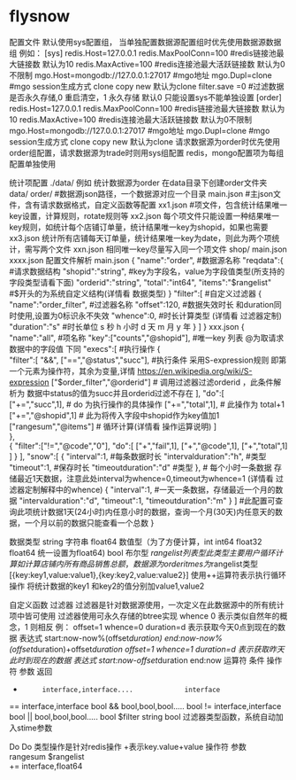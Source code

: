 # flysnow
配置文件
  默认使用sys配置组，
  当单独配置数据源配置组时优先使用数据源数据组
  例如：
    [sys]
    redis.Host=127.0.0.1
    redis.MaxPoolConn=100               #redis链接池最大链接数 默认为10
    redis.MaxActive=100                 #redis连接池最大活跃链接数 默认为0不限制
    mgo.Host=mongodb://127.0.0.1:27017  #mgo地址
    mgo.Dupl=clone                      #mgo session生成方式 clone copy new 默认为clone
    filter.save =0                      #过滤数据是否永久存储,0 重启清空，1 永久存储 默认0 只能设置sys不能单独设置
    [order]
    redis.Host=127.0.0.1
    redis.MaxPoolConn=100               #redis链接池最大链接数 默认为10
    redis.MaxActive=100                 #redis连接池最大活跃链接数 默认为0不限制
    mgo.Host=mongodb://127.0.0.1:27017  #mgo地址
    mgo.Dupl=clone                      #mgo session生成方式 clone copy new 默认为clone
  请求数据源为order时优先使用order组配置，请求数据源为trade时则用sys组配置
  redis，mongo配置项为每组配置单独使用

统计项配置
  ./data/
  例如 统计数据源为order
  在data目录下创建order文件夹
  data/
    order/                              #数据源json路径，一个数据源对应一个目录
      main.json                         #主json文件，含有请求数据格式，自定义函数等配置
      xx1.json                          #项文件，包含统计结果唯一key设置，计算规则，rotate规则等
      xx2.json                            每个项文件只能设置一种结果唯一key规则，如统计每个店铺订单量，统计结果唯一key为shopid，如果也需要
      xx3.json                            统计所有店铺每天订单量，统计结果唯一key为date，则此为两个项统计，需写两个文件
      xxn.json                            相同唯一key尽量写入同一个项文件
    shop/
      main.json
      xxxx.json
配置文件解析
  main.json
     {
       "name":"order",                  #数据源名称
       "reqdata":{                      #请求数据结构
         "shopid":"string",             #key为字段名，value为字段值类型(所支持的字段类型请看下面)
         "orderid":"string",
         "total":"int64",
         "items":"$rangelist"           #$开头的为系统自定义结构(详情看 数据类型)
         }
       "filter":[                       #自定义过滤器
         {
           "name":"order_filter",       #过滤器名称
           "offset":120,                #数据失效时长 和duration同时使用,设置为0标识永不失效
           "whence":0,                  #时长计算类型 (详情看 过滤器定制)
           "duration":"s"               #时长单位 s 秒 h 小时 d 天 m 月 y 年
           }
         ]
     }
  xxx.json
     {
       "name":"all",                    #项名称
       "key":["counts","@shopid"],      #唯一key 列表  @为取请求数据中的字段值 下同
       "execs":[                        #执行操作
         {                              
           "filter":[
              "&&",
              ["==","@status","succ"], #执行条件 采用S-expression规则 即第一个元素为操作符，其余为变量,详情  https://en.wikipedia.org/wiki/S-expression
              ["$order_filter","@orderid"] # 调用过滤器过滤orderid ，此条件解析为 数据中status的值为succ并且orderid过滤不存在
           ],
           "do":[                       
             ["+=","succ",1],            # do 为执行操作的具体操作 
             ["+=","total",1],           # 此操作为 total+1
             ["+=","@shopid",1]          # 此为将传入字段中shopid作为key值加1
             ["rangesum","@items"]            # 循环计算(详情看 操作运算说明)
           ]                            
         },                            
         {
           "filter":["!=","@code","0"],
           "do":[
             ["+","fail",1],
             ["+","@code",1],
             ["+","total",1]
           ]
         }
       ],
       "snow":[
         {
           "interval":1,                #每条数据时长
           "intervalduration":"h",      #类型
           "timeout":1,                 #保存时长
           "timeoutduration":"d"        #类型
         },                             # 每个小时一条数据 存储最近1天数据，注意此处interval为whence=0,timeout为whence=1 (详情看 过滤器定制解释中的whence)
          {
           "interval":1,                #一天一条数据，存储最近一个月的数据
           "intervalduration":"d",
           "timeout":1,
           "timeoutduration":"m"
         }
       ]                                #此配置可查询此项统计数据1天(24小时)内任意小时的数据，查询一个月(30天)内任意天的数据，一个月以前的数据只能查看一个总数
     }

数据类型
   string  字符串
   float64 数值型（为了方便计算，int int64 float32 float64 统一设置为float64)
   bool    布尔型
   $rangelist 列表型 此类型主要用户循环计算 如计算店铺内所有商品销售总额，数据源为order itmes为$rangelist类型 [{key:key1,value:value1},{key:key2,value:value2}]
                  使用++运算符表示执行循环操作 将统计数据的key1 和key2的值分别加value1,value2

自定义函数
  过滤器
    过滤器是针对数据源使用，一次定义在此数据源中的所有统计项中皆可使用
    过滤器使用可永久存储的btree实现
    whence  0 表示类似自然年的概念，1 则相反
       例：
          offset=1
          whence=0
          duration=d
          表示获取今天0点到现在的数据  表达式 start:now-now%(offset*duration) end:now-now%(offset*duration)+offset*duration
          offset=1
          whence=1
          duration=d
          表示获取昨天此时到现在的数据 表达式 start:now-offset*duration end:now
运算符
  条件
  操作符        参数                              返回
   +          interface,interface....             interface
   ==         interface,interface                 bool
   &&         bool,bool,bool.....                 bool
   !=         interface,interface                 bool
   ||         bool,bool,bool.....                 bool
   $filter    string                              bool            过滤器类型函数，系统自动加入stime参数

  Do                                                              Do 类型操作是针对redis操作 +表示key.value+value
  操作符        参数                            
   rangesum         $rangelist                        
   +=          interface,float64

